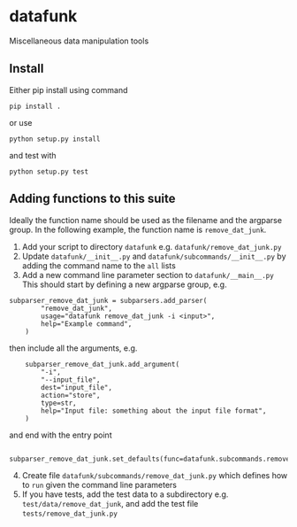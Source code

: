 # datafunk
Miscellaneous data manipulation tools

## Install
Either pip install using command
```
pip install .
```
or use
```
python setup.py install
```
and test with
```
python setup.py test
```

## Adding functions to this suite
Ideally the function name should be used as the filename and the argparse group. In the following example,
the function name is `remove_dat_junk`.
1. Add your script to directory `datafunk` e.g. `datafunk/remove_dat_junk.py`
2. Update `datafunk/__init__.py` and `datafunk/subcommands/__init__.py` by adding the command name to the `all` lists
3. Add a new command line parameter section to `datafunk/__main__.py`
This should start by defining a new argparse group, e.g.
```
subparser_remove_dat_junk = subparsers.add_parser(
        "remove_dat_junk",
        usage="datafunk remove_dat_junk -i <input>",
        help="Example command",
    )
```
then include all the arguments, e.g.
```
    subparser_remove_dat_junk.add_argument(
        "-i",
        "--input_file",
        dest="input_file",
        action="store",
        type=str,
        help="Input file: something about the input file format",
    )
```
and end with the entry point
```
    subparser_remove_dat_junk.set_defaults(func=datafunk.subcommands.remove_dat_junk.run)
```
4. Create file `datafunk/subcommands/remove_dat_junk.py` which defines how to `run` given the command line parameters
5. If you have tests, add the test data to a subdirectory e.g. `test/data/remove_dat_junk`, and add the test file
`tests/remove_dat_junk.py`
